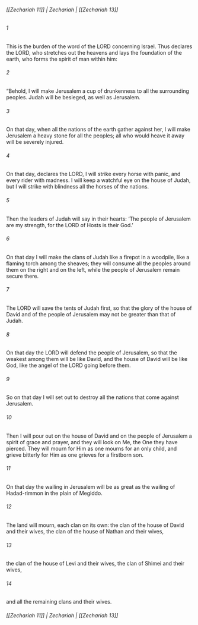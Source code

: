 ###### [[Zechariah 11]] | Zechariah | [[Zechariah 13]]

###### 1
This is the burden of the word of the LORD concerning Israel. Thus declares the LORD, who stretches out the heavens and lays the foundation of the earth, who forms the spirit of man within him:
###### 2
“Behold, I will make Jerusalem a cup of drunkenness to all the surrounding peoples. Judah will be besieged, as well as Jerusalem.
###### 3
On that day, when all the nations of the earth gather against her, I will make Jerusalem a heavy stone for all the peoples; all who would heave it away will be severely injured.
###### 4
On that day, declares the LORD, I will strike every horse with panic, and every rider with madness. I will keep a watchful eye on the house of Judah, but I will strike with blindness all the horses of the nations.
###### 5
Then the leaders of Judah will say in their hearts: ‘The people of Jerusalem are my strength, for the LORD of Hosts is their God.’
###### 6
On that day I will make the clans of Judah like a firepot in a woodpile, like a flaming torch among the sheaves; they will consume all the peoples around them on the right and on the left, while the people of Jerusalem remain secure there.
###### 7
The LORD will save the tents of Judah first, so that the glory of the house of David and of the people of Jerusalem may not be greater than that of Judah.
###### 8
On that day the LORD will defend the people of Jerusalem, so that the weakest among them will be like David, and the house of David will be like God, like the angel of the LORD going before them.
###### 9
So on that day I will set out to destroy all the nations that come against Jerusalem.
###### 10
Then I will pour out on the house of David and on the people of Jerusalem a spirit of grace and prayer, and they will look on Me, the One they have pierced. They will mourn for Him as one mourns for an only child, and grieve bitterly for Him as one grieves for a firstborn son.
###### 11
On that day the wailing in Jerusalem will be as great as the wailing of Hadad-rimmon in the plain of Megiddo.
###### 12
The land will mourn, each clan on its own: the clan of the house of David and their wives, the clan of the house of Nathan and their wives,
###### 13
the clan of the house of Levi and their wives, the clan of Shimei and their wives,
###### 14
and all the remaining clans and their wives.

###### [[Zechariah 11]] | Zechariah | [[Zechariah 13]]
